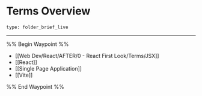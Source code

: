 # Terms Overview
 
```ccard
type: folder_brief_live
```
 
---

%% Begin Waypoint %%
- [[Web Dev/React/AFTER/0 - React First Look/Terms/JSX]]
- [[React]]
- [[Single Page Application]]
- [[Vite]]

%% End Waypoint %%